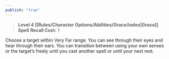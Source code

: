 ```yaml
---
publish: "true"
---
```

> **Level 4 [[Rules/Character Options/Abilities/Grace/index|Grace]] Spell**
> **Recall Cost:** 1

Choose a target within Very Far range. You can see through their eyes and hear through their ears. You can transition between using your own senses or the target’s freely until you cast another spell or until your next rest.
